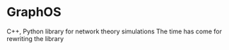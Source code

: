 # GraphOS
C++, Python library for network theory simulations
The time has come for rewriting the library
